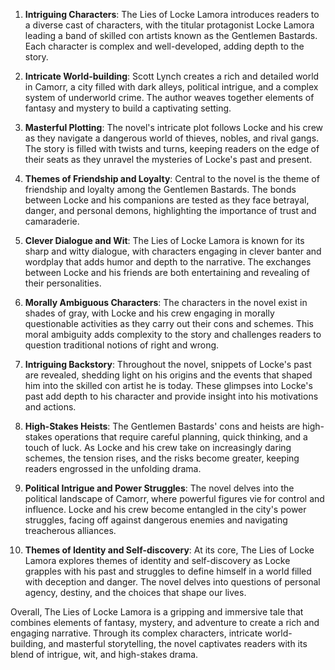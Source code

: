 1. **Intriguing Characters**: The Lies of Locke Lamora introduces readers to a diverse cast of characters, with the titular protagonist Locke Lamora leading a band of skilled con artists known as the Gentlemen Bastards. Each character is complex and well-developed, adding depth to the story.

2. **Intricate World-building**: Scott Lynch creates a rich and detailed world in Camorr, a city filled with dark alleys, political intrigue, and a complex system of underworld crime. The author weaves together elements of fantasy and mystery to build a captivating setting.

3. **Masterful Plotting**: The novel's intricate plot follows Locke and his crew as they navigate a dangerous world of thieves, nobles, and rival gangs. The story is filled with twists and turns, keeping readers on the edge of their seats as they unravel the mysteries of Locke's past and present.

4. **Themes of Friendship and Loyalty**: Central to the novel is the theme of friendship and loyalty among the Gentlemen Bastards. The bonds between Locke and his companions are tested as they face betrayal, danger, and personal demons, highlighting the importance of trust and camaraderie.

5. **Clever Dialogue and Wit**: The Lies of Locke Lamora is known for its sharp and witty dialogue, with characters engaging in clever banter and wordplay that adds humor and depth to the narrative. The exchanges between Locke and his friends are both entertaining and revealing of their personalities.

6. **Morally Ambiguous Characters**: The characters in the novel exist in shades of gray, with Locke and his crew engaging in morally questionable activities as they carry out their cons and schemes. This moral ambiguity adds complexity to the story and challenges readers to question traditional notions of right and wrong.

7. **Intriguing Backstory**: Throughout the novel, snippets of Locke's past are revealed, shedding light on his origins and the events that shaped him into the skilled con artist he is today. These glimpses into Locke's past add depth to his character and provide insight into his motivations and actions.

8. **High-Stakes Heists**: The Gentlemen Bastards' cons and heists are high-stakes operations that require careful planning, quick thinking, and a touch of luck. As Locke and his crew take on increasingly daring schemes, the tension rises, and the risks become greater, keeping readers engrossed in the unfolding drama.

9. **Political Intrigue and Power Struggles**: The novel delves into the political landscape of Camorr, where powerful figures vie for control and influence. Locke and his crew become entangled in the city's power struggles, facing off against dangerous enemies and navigating treacherous alliances.

10. **Themes of Identity and Self-discovery**: At its core, The Lies of Locke Lamora explores themes of identity and self-discovery as Locke grapples with his past and struggles to define himself in a world filled with deception and danger. The novel delves into questions of personal agency, destiny, and the choices that shape our lives.

Overall, The Lies of Locke Lamora is a gripping and immersive tale that combines elements of fantasy, mystery, and adventure to create a rich and engaging narrative. Through its complex characters, intricate world-building, and masterful storytelling, the novel captivates readers with its blend of intrigue, wit, and high-stakes drama.